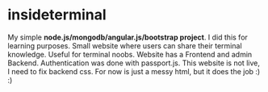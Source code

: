 # insideterminal

My simple <strong>node.js/mongodb/angular.js/bootstrap project</strong>. I did this for learning purposes. Small website where users can share their terminal knowledge. Useful for terminal noobs. Website has a Frontend and admin Backend. Authentication was done with passport.js. This website is not live, I need to fix backend css. For now is just a messy html, but it does the job :) :) 
